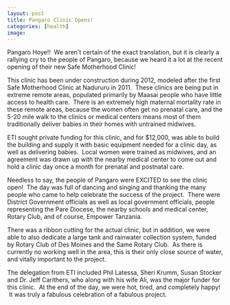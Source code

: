 ```yaml
---
layout: post
title: Pangaro Clinic Opens!
categories: [health]
image:
---
```

Pangaro Hoye!!  We aren't certain of the exact translation, but it is clearly a rallying cry to the people of Pangaro, because we heard it a lot at the recent opening of their new Safe Motherhood Clinic!


This clinic has been under construction during 2012, modeled after the first Safe Motherhood Clinic at Nadururu in 2011.  These clinics are being put in extreme remote areas, populated primarily by Maasai people who have little access to health care.  There is an extremely high maternal mortality rate in these remote areas, because the women often get no prenatal care, and the 5-20 mile walk to the clinics or medical centers means most of them traditionally deliver babies in their homes with untrained midwives.


ETI sought private funding for this clinic, and for $12,000, was able to build the building and supply it with basic equipment needed for a clinic day, as well as delivering babies.  Local women were trained as midwives, and an agreement was drawn up with the nearby medical center to come out and hold a clinic day once a month for prenatal and postnatal care.


Needless to say, the people of Pangaro were EXCITED to see the clinic open!  The day was full of dancing and singing and thanking the many people who came to help celebrate the success of the project.  There were District Government officials as well as local government officials, people representing the Pare Diocese, the nearby schools and medical center, Rotary Club, and of course, Empower Tanzania.


There was a ribbon cutting for the actual clinic, but in addition, we were able to also dedicate a large tank and rainwater collection system, funded by Rotary Club of Des Moines and the Same Rotary Club.  As there is currently no working well in the area, this is their only close source of water, and vitally important to the project.


The delegation from ETI included Phil Latessa, Sheri Krumm, Susan Stocker and Dr. Jeff Carithers, who along with his wife Ali, was the major funder for this clinic.  At the end of the day, we were hot, tired, and completely happy!  It was truly a fabulous celebration of a fabulous project.

 

